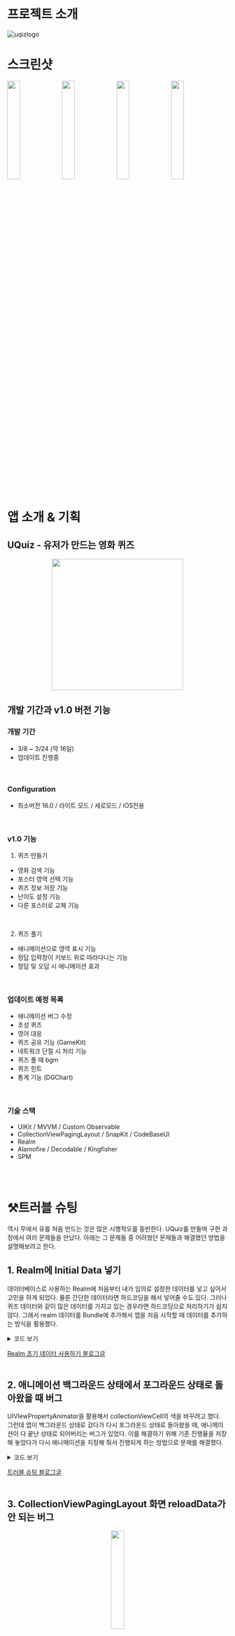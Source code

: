 

# 프로젝트 소개

![uqizlogo](https://github.com/Greeddk/UQuiz/assets/116425551/fa724db7-cde2-4b84-80ad-bf39c5102eb6)

# 스크린샷
<img width="24%" src="https://github.com/Greeddk/UQuiz/assets/116425551/b919d2e1-aa94-417c-9d3c-cef0c04a82b0"/>
<img width="24%" src="https://github.com/Greeddk/UQuiz/assets/116425551/2a971b72-8708-4bad-979f-5c78e5eb8aef"/>
<img width="24%" src="https://github.com/Greeddk/UQuiz/assets/116425551/1c4f1acd-abb9-4a5c-bfdb-0a99c24d887d"/>
<img width="24%" src="https://github.com/Greeddk/UQuiz/assets/116425551/dd4c5dcd-397c-490a-93dd-00de23261ece"/>


# 앱 소개 & 기획
## ‎UQuiz - 유저가 만드는 영화 퀴즈
<div align="center">
  <a target="_blank" href="https://apps.apple.com/kr/app/uquiz-%EC%9C%A0%EC%A0%80%EA%B0%80-%EB%A7%8C%EB%93%9C%EB%8A%94-%EC%98%81%ED%99%94-%ED%80%B4%EC%A6%88/id6479728756"><img width="300px" height="auto" src="https://github.com/DeveloperAcademy-POSTECH/MacC-Team13-SplitIt/assets/91787174/a9d5c9f2-3959-41f2-8783-dae29383f560" /></a>
  <br/>
</div>

## 개발 기간과 v1.0 버전 기능
### 개발 기간
- 3/8 ~ 3/24 (약 16일)
- 업데이트 진행중
<br>

### Configuration
- 최소버전 16.0 / 라이트 모드 / 세로모드 / iOS전용
<br>

### v1.0 기능
1. 퀴즈 만들기 
  - 영화 검색 기능
  - 포스터 영역 선택 기능
  - 퀴즈 정보 저장 기능
  - 난이도 설정 기능
  - 다른 포스터로 교체 기능
<br>

2. 퀴즈 풀기
  - 애니메이션으로 영역 표시 기능
  - 정답 입력창이 키보드 위로 따라다니는 기능
  - 정답 및 오답 시 애니메이션 효과
<br>

### 업데이트 예정 목록 
  - 애니메이션 버그 수정
  - 초성 퀴즈
  - 영어 대응
  - 퀴즈 공유 기능 (GameKit)
  - 네트워크 단절 시 처리 기능
  - 퀴즈 풀 때 bgm
  - 퀴즈 힌트
  - 통계 기능 (DGChart)
<br>

### 기술 스택
- UIKit / MVVM / Custom Observable
- CollectionViewPagingLayout / SnapKit / CodeBaseUI
- Realm
- Alamofire / Decodable / Kingfisher
- SPM
<br>
<br>

# ⚒️트러블 슈팅
 역시 무에서 유를 처음 만드는 것은 많은 시행착오를 동반한다. UQuiz를 만들며 구현 과정에서 여러 문제들을 만났다. 아래는 그 문제들 중 어려웠던 문제들과 해결했던 방법을 설명해보려고 한다.

## 1. Realm에 Initial Data 넣기
 데이터베이스로 사용하는 Realm에 처음부터 내가 임의로 설정한 데이터를 넣고 싶어서 고민을 하게 되었다. 물론 간단한 데이터라면 하드코딩을 해서 넣어줄 수도 있다. 그러나 퀴즈 데이터와 같이 많은 데이터를 가지고 있는 경우라면 하드코딩으로 처리하기가 쉽지 않다. 그래서 realm 데이터를 Bundle에 추가해서 앱을 처음 시작할 때 데이터를 추가하는 방식을 활용했다.
 
<details>
<summary>코드 보기</summary>
  
```
   func copyInitialRealm() {
   	let fileManager = FileManager.default
        let documentDirectory = fileManager.urls(for: .documentDirectory, in: .userDomainMask).first!
        let fileURL = documentDirectory.appendingPathComponent("InitialData.realm")
        
        if !fileManager.fileExists(atPath: fileURL.path) {
            let bundleURL = Bundle.main.url(forResource: "initial", withExtension: "realm")!
            
            do {
                try fileManager.copyItem(at: bundleURL, to: fileURL)
            } catch {
                print("Error copy file: \(error)")
            }
        }
    }
```
 bundle에 있는 realm 파일을 document 폴더에 저장한 후
```
 func fetchInitialData() {
       	let fileManager = FileManager.default
        let documentDirectory = fileManager.urls(for: .documentDirectory, in: .userDomainMask).first!
        let fileURL = documentDirectory.appendingPathComponent("InitialData.realm")
 
        do {
            let initialRealm = try Realm(fileURL: fileURL)
            try realm.write {
                for object in initialRealm.objects(yourRealmModel.self) {
                    realm.create(yourRealmModel.self, value: object, update: .modified)
                }
            }
        } catch let error as NSError {
            print("Error: \(error.localizedDescription)")
        }
    }
```

document 폴더에 저장한 realm 파일을 불러와서 사용하였다.

</details>

[Realm 초기 데이터 사용하기 블로그글](https://d0ngurrrrrrr.tistory.com/134)
<br>
<br>

## 2. 애니메이션 백그라운드 상태에서 포그라운드 상태로 돌아왔을 때 버그
 UIVIewPropertyAnimator을 활용해서 collectionViewCell의 색을 바꾸려고 했다. 그런데 앱이 백그라운드 상태로 갔다가 다시 포그라운드 상태로 돌아왔을 때, 애니메이션이 다 끝난 상태로 되어버리는 버그가 있었다. 이를 해결하기 위해 기존 진행율을 저장해 놓았다가 다시 애니메이션을 지정해 줘서 진행되게 하는 방법으로 문제를 해결했다.
<br>

<details>
<summary>코드 보기</summary>

```
	// SceneDelegate
func sceneDidEnterBackground(_ scene: UIScene) {
   NotificationCenter.default.post(name: Notification.Name("SceneResign"), object: nil, userInfo: ["willResign": true])
}
```
SceneDelegate에서 백그라운드 상태로 전환될 때를 케치

```
// 애니메이션을 실행한 ViewController에서
override func ViewDidLoad() {
	  NotificationCenter.default.addObserver(self, selector: #selector(sceneResignStatusNotification), name: NSNotification.Name("SceneResign"), object: nil)
}
 
// MARK: NotificationCenter (백그라운드 상태로 변화할때)
@objc private func sceneResignStatusNotification(notification: NSNotification) {
   if let value = notification.userInfo?["willResign"] as? Bool {
       isBackground = true
       pauseAnimations()
   }
}
```
애니메이션이 진행중이던 뷰컨트롤러에서 백그라운드 상태로 전환될 때, 애니메이션을 중지

```
    // UIViewPropertyAnimator 객체를 저장한 배열
    var animators: [UIViewPropertyAnimator] = []
    // 애니메이션 진행률 저장 
    var animatorProgress: [CGFloat] = []
    
	private func resumeAnimations() {
        
        // 애니메이션이 완료되면 1.0이 아닌 0으로 저장이 되기 때문에, 0이 아닌 애니메이션을 찾음
        guard let lastIndex = animatorProgress.firstIndex(where: { $0 != 0 }) else { return }
        let nextIndex = lastIndex + 1
        // 애니메이션이 표시될 cell 정보가 기억된 배열
        let list = Array(viewModel.outputQuizList.value[viewModel.outputCurrentIndex.value].selectedArea)
        let listLastIndex = list.count - 1
        
        // 백그라운드 상태인지 아닌지 Bool 값으로 구별
        if isBackground {
            
            // 마지막 애니메이션의 보이는 정도 복구
            for index in Array(list[lastIndex].area) {
                let cell = self.mainView.collectionView.cellForItem(at: IndexPath(item: index, section: 0))
                cell?.backgroundColor = .black.withAlphaComponent(1 - animatorProgress[lastIndex])
            }
            // 아직 안보이는 부분 검은색으로 다시 칠하기
            for restIndex in lastIndex + 1...listLastIndex {
                let areaList = list[restIndex]
                let areaIndex = Array(areaList.area)
                for index in areaIndex {
                    let cell = self.mainView.collectionView.cellForItem(at: IndexPath(item: index, section: 0))
                    cell?.backgroundColor = .black
                }
                // 애니메이션 다시 지정
                let animator = UIViewPropertyAnimator(duration: TimeInterval(2), curve: .linear) {
                    for index in areaIndex {
                        let cell = self.mainView.collectionView.cellForItem(at: IndexPath(item: index, section: 0))
                        cell?.backgroundColor = .clear
                    }
                }
                animators[restIndex] = animator
            }
 
            // 진행율로 애니메이션 남은 시간 계산하기
            let restTime: CGFloat = CGFloat(2) * (1 - animatorProgress[lastIndex])
            // 마지막 애니메이션 진행중인 곳에 애니메이션 주기
            let animator = UIViewPropertyAnimator(duration: Double(restTime), curve: .linear) {
                for index in Array(list[lastIndex].area) {
                    let cell = self.mainView.collectionView.cellForItem(at: IndexPath(item: index, section: 0))
                    cell?.backgroundColor = .clear
                }
            }
            animators[lastIndex] = animator
        }
        // 마지막 애니메이션 시작하기
        animators[lastIndex].startAnimation()
        // 애니메이션이 끝나면 그 다음 애니메이션 시작
        animators[lastIndex].addCompletion { position in
            if position == .end {
                self.startNextAnimation(index: nextIndex)
            }
        }
    }
```
포그라운드 상태로 돌아왔을 때, 애니메이션을 다시 시작

</details>

[트러블 슈팅 블로그글](https://d0ngurrrrrrr.tistory.com/141)
<br>
<br>

## 3. CollectionViewPagingLayout 화면 reloadData가 안 되는 버그
<p align="center">
<img width="24%" src="https://github.com/Greeddk/UQuiz/assets/116425551/0e0b07c0-578c-43be-a8d7-27b18b7231e5"/>  
</p>

 퀴즈 목록에서 중간 index의 퀴즈를 삭제하면 위와 같이 화면이 나타나는 버그가 있었다. 이 버그는 그냥 터치만 한번 해줘도 풀리는 버그였다. 하지만 이 버그는 눈에 잘 보이는 문제인 만큼 꽤나 치명적인 버그라고 생각했다. 해결 방법은 performBatchUpdates와 invalidateLayout이라는 메서드를 사용했다.
```
  self?.mainView.collectionView.reloadData()
  self?.mainView.collectionView.performBatchUpdates({
  self?.mainView.collectionView.collectionViewLayout.invalidateLayout()
  })
```
위 메서드들은 CollectionView의 레이아웃을 업데이트할 때, 특히 애니메이션과 함께 변경할 때 사용하는 메서드들로 '동적인 레이아웃 업데이트 시 사용'하거나 '애니메이션을 부드럽게 처리하는데' 사용한다고 한다. 즉 이런 버그는 UICollectionViewPagingLayout이라는 라이브러리를 활용해서 애니메이션과 동적인 레이아웃 UI를 구현해서 발생하는 버그였다.
<br>
<br>

## 4. BlurView가 사라지는 버그
<p align="center">
<img width="24%" src="https://github.com/Greeddk/UQuiz/assets/116425551/1f480fa1-753f-4899-bd80-304d82e4d487"/>
</p>

 위 사진처럼 보이면 안 되는 이미지가 Blur가 사라지면서 보이게 되는 버그가 발생했다. 이를 해결하기 위한 방법 중 내가 아는 방법으로는 2가지 방법이 있다. 첫 번째는 CIFilter를 활용하는 방법이다. 두 번째 방법은 위 이미지를 Kingfisher로 가져오는 것이라 Kingfisher의 내장 기능 중 Blur를 처리해 주는 process를 사용하는 것이다. 이번 프로젝트에선 후자의 방법으로 위의 버그를 해결했다.
 ```
  let url = PosterURL.thumbnailURL(detailURL: detailURL).endpoint
  let processor = BlurImageProcessor(blurRadius: 20.0)
  posterView.kf.setImage(with: url, options: [.processor(processor)])
```
<br>
<br>
